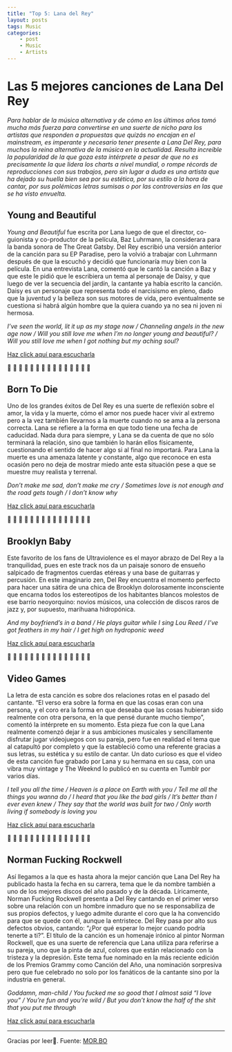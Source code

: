 ```yaml
---
title: "Top 5: Lana del Rey"
layout: posts
tags: Music
categories: 
    - post
    - Music
    - Artists
---
```



# Las 5 mejores canciones de Lana Del Rey

_Para hablar de la música alternativa y de cómo en los últimos años tomó mucha más fuerza para convertirse en una suerte de nicho para los artistas que responden a propuestas que quizás no encajan en el mainstream, es imperante y necesario tener presente a Lana Del Rey, para muchos la reina alternativa de la música en la actualidad. Resulta increíble la popularidad de la que goza esta intérprete a pesar de que no es precisamente la que lidera los charts a nivel mundial, o rompe récords de reproducciones con sus trabajos, pero sin lugar a duda es una artista que ha dejado su huella bien sea por su estética, por su estilo a la hora de cantar, por sus polémicas letras sumisas o por las controversias en las que se ha visto envuelta._



## Young and Beautiful
_Young and Beautiful_ fue escrita por Lana luego de que el director, co-guionista y co-productor de la película, Baz Luhrmann, la considerara para la banda sonora de The Great Gatsby. Del Rey escribió una versión anterior de la canción para su EP Paradise, pero la volvió a trabajar con Luhrmann después de que la escuchó y decidió que funcionaría muy bien con la película. En una entrevista Lana, comentó que le cantó la canción a Baz y que este le pidió que le escribiera un tema al personaje de Daisy, y que luego de ver la secuencia del jardín, la cantante ya había escrito la canción. Daisy es un personaje que representa todo el narcisismo en pleno, dado que la juventud y la belleza son sus motores de vida, pero eventualmente se cuestiona si habrá algún hombre que la quiera cuando ya no sea ni joven ni hermosa.

_I’ve seen the world, lit it up as my stage now / Channeling angels in the new age now / Will you still love me when I’m no longer young and beautiful? / Will you still love me when I got nothing but my aching soul?_

[Haz click aquí para escucharla](https://youtu.be/o_1aF54DO60)

🖤  🖤  🖤  🖤  🖤  🖤  🖤  🖤  🖤  🖤  🖤  🖤  🖤  🖤  🖤

## Born To Die

Uno de los grandes éxitos de Del Rey es una suerte de reflexión sobre el amor, la vida y la muerte, cómo el amor nos puede hacer vivir al extremo pero a la vez también llevarnos a la muerte cuando no se ama a la persona correcta. Lana se refiere a la forma en que todo tiene una fecha de caducidad. Nada dura para siempre, y Lana se da cuenta de que no sólo terminará la relación, sino que también lo harán ellos físicamente, cuestionando el sentido de hacer algo si al final no importará. Para Lana la muerte es una amenaza latente y constante, algo que reconoce en esta ocasión pero no deja de mostrar miedo ante esta situación pese a que se muestre muy realista y terrenal.

_Don’t make me sad, don’t make me cry / Sometimes love is not enough and the road gets tough / I don’t know why_

[Haz click aquí para escucharla](https://youtu.be/Bag1gUxuU0g)

🖤  🖤  🖤  🖤  🖤  🖤  🖤  🖤  🖤  🖤  🖤  🖤  🖤  🖤  🖤

## Brooklyn Baby

Este favorito de los fans de Ultraviolence es el mayor abrazo de Del Rey a la tranquilidad, pues en este track nos da un paisaje sonoro de ensueño salpicado de fragmentos cuerdas etéreas y una base de guitarras y percusión. En este imaginario zen, Del Rey encuentra el momento perfecto para hacer una sátira de una chica de Brooklyn dolorosamente inconsciente que encarna todos los estereotipos de los habitantes blancos molestos de ese barrio neoyorquino: novios músicos, una colección de discos raros de jazz y, por supuesto, marihuana hidropónica.

_And my boyfriend’s in a band / He plays guitar while I sing Lou Reed / I’ve got feathers in my hair / I get high on hydroponic weed_

[Haz click aquí para escucharla](https://youtu.be/T5xcnjAG8pE)

🖤  🖤  🖤  🖤  🖤  🖤  🖤  🖤  🖤  🖤  🖤  🖤  🖤  🖤  🖤

## Video Games

La letra de esta canción es sobre dos relaciones rotas en el pasado del cantante. “El verso era sobre la forma en que las cosas eran con una persona, y el coro era la forma en que deseaba que las cosas hubieran sido realmente con otra persona, en la que pensé durante mucho tiempo”, comentó la intérprete en su momento. Esta pieza fue con la que Lana realmente comenzó dejar ir a sus ambiciones musicales y sencillamente disfrutar jugar videojuegos con su pareja, pero fue en realidad el tema que al catapultó por completo y que la estableció como una referente gracias a sus letras, su estética y su estilo de cantar. Un dato curioso es que el video de esta canción fue grabado por Lana y su hermana en su casa, con una vibra muy vintage y The Weeknd lo publicó en su cuenta en Tumblr por varios días.

_I tell you all the time / Heaven is a place on Earth with you / Tell me all the things you wanna do / I heard that you like the bad girls / It’s better than I ever even knew / They say that the world was built for two / Only worth living if somebody is loving you_

[Haz click aquí para escucharla](https://youtu.be/cE6wxDqdOV0)

🖤  🖤  🖤  🖤  🖤  🖤  🖤  🖤  🖤  🖤  🖤  🖤  🖤  🖤  🖤

## Norman Fucking Rockwell

Así llegamos a la que es hasta ahora la mejor canción que Lana Del Rey ha publicado hasta la fecha en su carrera, tema que le da nombre también a uno de los mejores discos del año pasado y de la década. Líricamente, Norman Fucking Rockwell presenta a Del Rey cantando en el primer verso sobre una relación con un hombre inmaduro que no se responsabiliza de sus propios defectos, y luego admite durante el coro que la ha convencido para que se quede con él, aunque la entristece. Del Rey pasa por alto sus defectos obvios, cantando: “¿Por qué esperar lo mejor cuando podría tenerte a ti?”. El título de la canción es un homenaje irónico al pintor Norman Rockwell, que es una suerte de referencia que Lana utiliza para referirse a su pareja, uno que la pinta de azul, colores que están relacionado con la tristeza y la depresión. Este tema fue nominado en la más reciente edición de los Premios Grammy como Canción del Año, una nominación sorpresiva pero que fue celebrado no solo por los fanáticos de la cantante sino por la industria en general.

_Goddamn, man-child / You fucked me so good that I almost said “I love you” / You’re fun and you’re wild / But you don’t know the half of the shit that you put me through_

[Haz click aquí para escucharla](https://youtu.be/soRjcajliHE)


---

Gracias por leer💊. Fuente: [MOR.BO](https://ismorbo.com/las-8-mejores-canciones-de-lana-del-rey/)
